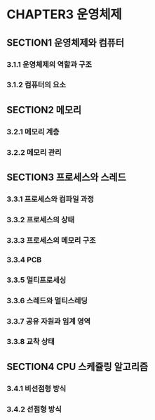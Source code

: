 # CHAPTER3 운영체제
## SECTION1 운영체제와 컴퓨터
### 3.1.1 운영체제의 역할과 구조
### 3.1.2 컴퓨터의 요소

## SECTION2 메모리
### 3.2.1 메모리 계층
### 3.2.2 메모리 관리

## SECTION3 프로세스와 스레드
### 3.3.1 프로세스와 컴파일 과정
### 3.3.2 프로세스의 상태
### 3.3.3 프로세스의 메모리 구조
### 3.3.4 PCB
### 3.3.5 멀티프로세싱
### 3.3.6 스레드와 멀티스레딩
### 3.3.7 공유 자원과 임계 영역
### 3.3.8 교착 상태

## SECTION4 CPU 스케쥴링 알고리즘
### 3.4.1 비선점형 방식
### 3.4.2 선점형 방식
